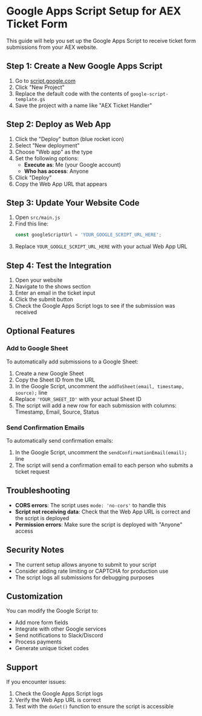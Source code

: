 # Google Apps Script Setup for AEX Ticket Form

This guide will help you set up the Google Apps Script to receive ticket form submissions from your AEX website.

## Step 1: Create a New Google Apps Script

1. Go to [script.google.com](https://script.google.com)
2. Click "New Project"
3. Replace the default code with the contents of `google-script-template.gs`
4. Save the project with a name like "AEX Ticket Handler"

## Step 2: Deploy as Web App

1. Click the "Deploy" button (blue rocket icon)
2. Select "New deployment"
3. Choose "Web app" as the type
4. Set the following options:
   - **Execute as**: Me (your Google account)
   - **Who has access**: Anyone
5. Click "Deploy"
6. Copy the Web App URL that appears

## Step 3: Update Your Website Code

1. Open `src/main.js`
2. Find this line:
   ```javascript
   const googleScriptUrl = 'YOUR_GOOGLE_SCRIPT_URL_HERE';
   ```
3. Replace `YOUR_GOOGLE_SCRIPT_URL_HERE` with your actual Web App URL

## Step 4: Test the Integration

1. Open your website
2. Navigate to the shows section
3. Enter an email in the ticket input
4. Click the submit button
5. Check the Google Apps Script logs to see if the submission was received

## Optional Features

### Add to Google Sheet

To automatically add submissions to a Google Sheet:

1. Create a new Google Sheet
2. Copy the Sheet ID from the URL
3. In the Google Script, uncomment the `addToSheet(email, timestamp, source);` line
4. Replace `'YOUR_SHEET_ID'` with your actual Sheet ID
5. The script will add a new row for each submission with columns: Timestamp, Email, Source, Status

### Send Confirmation Emails

To automatically send confirmation emails:

1. In the Google Script, uncomment the `sendConfirmationEmail(email);` line
2. The script will send a confirmation email to each person who submits a ticket request

## Troubleshooting

- **CORS errors**: The script uses `mode: 'no-cors'` to handle this
- **Script not receiving data**: Check that the Web App URL is correct and the script is deployed
- **Permission errors**: Make sure the script is deployed with "Anyone" access

## Security Notes

- The current setup allows anyone to submit to your script
- Consider adding rate limiting or CAPTCHA for production use
- The script logs all submissions for debugging purposes

## Customization

You can modify the Google Script to:
- Add more form fields
- Integrate with other Google services
- Send notifications to Slack/Discord
- Process payments
- Generate unique ticket codes

## Support

If you encounter issues:
1. Check the Google Apps Script logs
2. Verify the Web App URL is correct
3. Test with the `doGet()` function to ensure the script is accessible
